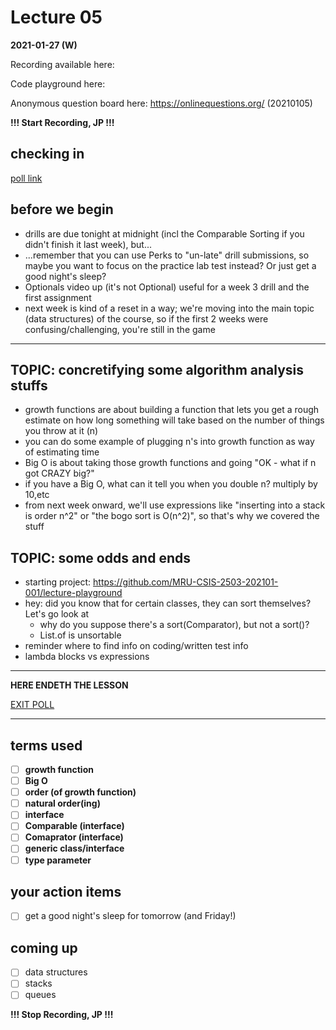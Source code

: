 # Lecture 05

**2021-01-27 (W)**

Recording available here: 

Code playground here: 

Anonymous question board here: https://onlinequestions.org/ (20210105)


**!!! Start Recording, JP !!!**


## checking in

[poll link](https://directpoll.com/r?XDbzPBd3ixYqg8RSvkXtdEXlPBJyUfDjWycpEuEv)


## before we begin

- drills are due tonight at midnight (incl the Comparable Sorting if you didn't finish it last week), but...
- ...remember that you can use Perks to "un-late" drill submissions, so maybe you want to focus on the practice lab test instead? Or just get a good night's sleep?
- Optionals video up (it's not Optional) useful for a week 3 drill and the first assignment
- next week is kind of a reset in a way; we're moving into the main topic (data structures) of the course, so if the first 2 weeks were confusing/challenging, you're still in the game

---

## TOPIC: concretifying some algorithm analysis stuffs

- growth functions are about building a function that lets you get a rough estimate on how long something will take based on the number of things you throw at it (n)
- you can do some example of plugging n's into growth function as way of estimating time
- Big O is about taking those growth functions and going "OK - what if n got CRAZY big?"
- if you have a Big O, what can it tell you when you double n? multiply by 10,etc
- from next week onward, we'll use expressions like "inserting into a stack is order n^2" or "the bogo sort is O(n^2)", so that's why we covered the stuff

## TOPIC: some odds and ends

- starting project: https://github.com/MRU-CSIS-2503-202101-001/lecture-playground
- hey: did you know that for certain classes, they can sort themselves? Let's go look at 
  - why do you suppose there's a sort(Comparator), but not a sort()?
  - List.of is unsortable
- reminder where to find info on coding/written test info
- lambda blocks vs expressions
  

---

**HERE ENDETH THE LESSON**

[EXIT POLL]()

---

## terms used

- [ ] **growth function**
- [ ] **Big O**
- [ ] **order (of growth function)**
- [ ] **natural order(ing)**
- [ ] **interface**
- [ ] **Comparable (interface)**
- [ ] **Comaprator (interface)**
- [ ] **generic class/interface**
- [ ] **type parameter**

## your action items

- [ ] get a good night's sleep for tomorrow (and Friday!)

## coming up

- [ ] data structures
- [ ] stacks
- [ ] queues

**!!! Stop Recording, JP !!!**